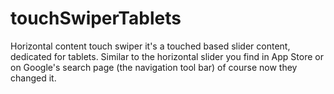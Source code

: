 touchSwiperTablets
==================

Horizontal content touch swiper it's a touched based slider content, dedicated for tablets. Similar to the horizontal slider you find in App Store or on Google's search page (the navigation tool bar) of course now they changed it.
